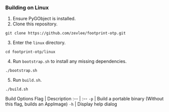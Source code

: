 ### Building on Linux
1. Ensure PyGObject is installed.
2. Clone this repository.
```
git clone https://github.com/zevlee/footprint-otp.git
```
3. Enter the `linux` directory.
```
cd footprint-otp/linux
```
4. Run `bootstrap.sh` to install any missing dependencies.
```
./bootstrap.sh
```
5. Run `build.sh`.
```
./build.sh
```
Build Options
Flag | Description
:-- | :--
`-p` | Build a portable binary (Without this flag, builds an AppImage)
`-h` | Display help dialog
